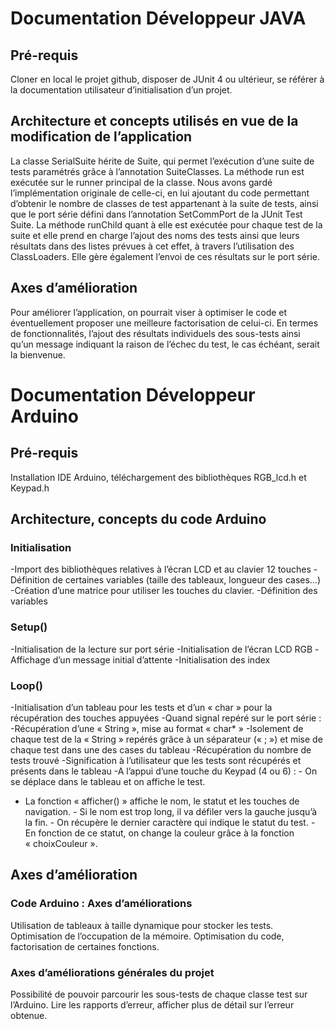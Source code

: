 # Documentation Développeur JAVA

## Pré-requis

Cloner en local le projet github, disposer de JUnit 4 ou ultérieur, se référer à la documentation utilisateur d’initialisation d’un projet.

## Architecture et concepts utilisés en vue de la modification de l’application

La classe SerialSuite hérite de Suite, qui permet l’exécution d’une suite de tests paramétrés grâce à l’annotation SuiteClasses.
La méthode run est exécutée sur le runner principal de la classe. Nous avons gardé l’implémentation originale de celle-ci, en lui ajoutant du code permettant d’obtenir le nombre de classes de test appartenant à la suite de tests, ainsi que le port série défini dans l’annotation SetCommPort de la JUnit Test Suite.
La méthode runChild quant à elle est exécutée pour chaque test de la suite et elle prend en charge l’ajout des noms des tests ainsi que leurs résultats dans des listes prévues à cet effet, à travers l’utilisation des ClassLoaders. Elle gère également l’envoi de ces résultats sur le port série.

## Axes d’amélioration

Pour améliorer l’application, on pourrait viser à optimiser le code et éventuellement proposer une meilleure factorisation de celui-ci. En termes de fonctionnalités, l’ajout des résultats individuels des sous-tests ainsi qu’un message indiquant la raison de l’échec du test, le cas échéant, serait la bienvenue.

# Documentation Développeur Arduino

## Pré-requis

Installation IDE Arduino, téléchargement des bibliothèques RGB_lcd.h et Keypad.h

## Architecture, concepts du code Arduino

### Initialisation

-Import des bibliothèques relatives à l’écran LCD et au clavier 12 touches
-Définition de certaines variables (taille des tableaux, longueur des cases…)
-Création d’une matrice pour utiliser les touches du clavier.
-Définition des variables

### Setup()

-Initialisation de la lecture sur port série
-Initialisation de l’écran LCD RGB
-Affichage d’un message initial d’attente 
-Initialisation des index

### Loop()

-Initialisation d’un tableau pour les tests et d’un « char » pour la récupération des touches appuyées
-Quand signal repéré sur le port série : 
		-Récupération d’une « String », mise au format « char* »
	-Isolement de chaque test de la « String » repérés grâce à un séparateur (« ; ») et mise de chaque test dans une des cases du tableau
		-Récupération du nombre de tests trouvé
		-Signification à l’utilisateur que les tests sont récupérés et présents dans le tableau
	-A l’appui d’une touche du Keypad (4 ou 6) :
		- On se déplace dans le tableau et on affiche le test.
- La fonction « afficher() » affiche le nom, le statut et les touches de navigation.
			- Si le nom est trop long, il va défiler vers la gauche jusqu’à la fin.
		- On récupère le dernier caractère qui indique le statut du test.
		- En fonction de ce statut, on change la couleur grâce à la fonction « choixCouleur ».



## Axes d’amélioration

### Code Arduino : Axes d’améliorations

Utilisation de tableaux à taille dynamique pour stocker les tests. 
Optimisation de l’occupation de la mémoire.
Optimisation du code, factorisation de certaines fonctions.

### Axes d’améliorations générales du projet

Possibilité de pouvoir parcourir les sous-tests de chaque classe test sur l’Arduino.
Lire les rapports d’erreur, afficher plus de détail sur l’erreur obtenue.

